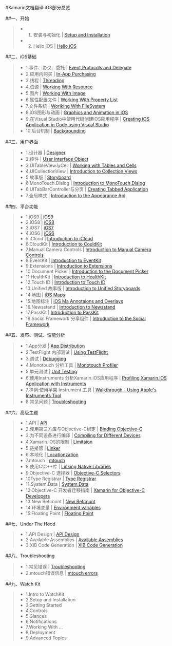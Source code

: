 #Xamarin文档翻译  iOS部分总览

##一、开始
>* 1.	安装与初始化	|	[Setup and Installation](http://developer.xamarin.com/guides/ios/getting_started/installation/)
>* 2.	Hello iOS	|	[Hello iOS](http://developer.xamarin.com/guides/ios/getting_started/hello,_iOS/)

##二、iOS基础
>* 1.事件、协议、委托	|	[Event,Protocols and Delegate](http://developer.xamarin.com/guides/ios/application_fundamentals/delegates,_protocols,_and_events/)
>* 2.应用内购买	|	[In-App Purchasing](http://developer.xamarin.com/guides/ios/application_fundamentals/in-app_purchasing/)
>* 3.线程	|	[Threading](http://developer.xamarin.com/guides/ios/application_fundamentals/threading/)
>* 4.资源	|	[Working With Resource](http://developer.xamarin.com/guides/ios/application_fundamentals/working_with_resources/)
>* 5.图片	|	[Working With Image](http://developer.xamarin.com/guides/ios/application_fundamentals/working_with_images/)
>* 6.属性配置文件	|	[Working With Property List](http://developer.xamarin.com/guides/ios/application_fundamentals/working_with_property_lists/)
>* 7.文件系统	|	[Woriking	With FileSystem](http://developer.xamarin.com/guides/ios/application_fundamentals/working_with_the_file_system/)
>* 8.iOS图形与动画	|	[Graphics and Animation in iOS](http://developer.xamarin.com/guides/ios/application_fundamentals/graphics_animation_ios/)
>* 9.在Visual Studio中使用代码创建iOS应用程序	|	[Creating iOS Application in Code using Visual Studio](http://developer.xamarin.com/guides/ios/application_fundamentals/ios_code_only/)
>* 10.后台机制	|	[Backgrounding](http://developer.xamarin.com/guides/ios/application_fundamentals/backgrounding/)

##三、用户界面
>* 1.设计器	|	[Designer](http://developer.xamarin.com/guides/ios/user_interface/designer/)
>* 2.控件	|	[User Interface Object](http://developer.xamarin.com/guides/ios/user_interface/controls/)
>* 3.UITableView与Cell	|	[Working with Tables and Cells](http://developer.xamarin.com/guides/ios/user_interface/tables/)
>* 4.UICollectionView	|	[Introduction to Collection Views](http://developer.xamarin.com/guides/ios/user_interface/introduction_to_collection_views/)
>* 5.故事版	|	[Storyboard](http://developer.xamarin.com/guides/ios/user_interface/introduction_to_storyboards/)
>* 6.MonoTouch.Dialog	|	[Introduction to MonoTouch.Dialog](http://developer.xamarin.com/guides/ios/user_interface/monotouch.dialog/)
>* 6.UITabBarController与分页	|	[Creating	Tabbed	Application](http://developer.xamarin.com/guides/ios/user_interface/creating_tabbed_applications/)
>* 7.全局样式	|	[Introduction to the Appearance Api](http://developer.xamarin.com/guides/ios/user_interface/introduction_to_the_appearance_api/)

##四、平台功能
>* 1.iOS9	|	[iOS9](http://developer.xamarin.com/guides/ios/platform_features/introduction_to_ios9/)
>* 2.iOS8	|	[iOS8](http://developer.xamarin.com/guides/ios/platform_features/introduction_to_ios8/)
>* 3.iOS7	|	[iOS7](http://developer.xamarin.com/guides/ios/platform_features/introduction_to_ios_7/)
>* 4.iOS6	|	[iOS6](http://developer.xamarin.com/guides/ios/platform_features/introduction_to_ios_6/)
>* 5.iCloud	|	[Introduction to iCloud](http://developer.xamarin.com/guides/ios/platform_features/introduction_to_icloud/)
>* 6.CloudKit	|	[Introduction to CouldKit](http://developer.xamarin.com/guides/ios/platform_features/intro_to_cloudkit/)
>* 7.Manual Camera Controls	|	[Introduction to Manual Camera Controls](http://developer.xamarin.com/guides/ios/platform_features/intro_to_manual_camera_controls/)
>* 8.EventKit	|	[Introduction to EventKit](http://developer.xamarin.com/guides/ios/platform_features/introduction_to_event_kit/)
>* 9.Extensions	|	[Introduction to Extensions](http://developer.xamarin.com/guides/ios/platform_features/introduction_to_extensions/)
>* 10.Document Picker	|	[Introduction to the Document Picker](http://developer.xamarin.com/guides/ios/platform_features/introduction_to_the_document_picker/)
>* 11.HealthKit	|	[Introduction to HealthKit](http://developer.xamarin.com/guides/ios/platform_features/introduction_to_healthkit/)
>* 12.Touch ID	|	[Introduction to Touch ID](http://developer.xamarin.com/guides/ios/platform_features/introduction_to_touchid/)
>* 13.Unified 故事版	|	[Introduction to Unified Storyboards](http://developer.xamarin.com/guides/ios/platform_features/introduction_to_Unified_Storyboards/)
>* 14.地图		|	[iOS Maps](http://developer.xamarin.com/guides/ios/platform_features/ios_maps/)
>* 15.地图标注	|	[iOS Ma Annotaions and Overlays](http://developer.xamarin.com/guides/ios/platform_features/ios_maps_walkthrough/)
>* 16.Newsstand	|	[Introduction to Newsstand](http://developer.xamarin.com/guides/ios/platform_features/introduction_to_newsstand/)
>* 17.PassKit	|	[Introduction to PassKit](http://developer.xamarin.com/guides/ios/platform_features/introduction_to_passkit/)
>* 18.Social Framework 分享组件	|	[Introduction to the Social Framework](http://developer.xamarin.com/guides/ios/platform_features/introduction_to_the_social_framework/)

##五、发布、测试、性能分析
>* 1.App分发	|	[App Distribution](http://developer.xamarin.com/guides/ios/deployment,_testing,_and_metrics/app_distribution/)
>* 2.TestFlight 内部测试	|	[Using TestFlight](http://developer.xamarin.com/guides/ios/deployment,_testing,_and_metrics/testflight/)
>* 3.调试	|	[Debugging](http://developer.xamarin.com/guides/ios/deployment,_testing,_and_metrics/debugging_in_xamarin_ios/)
>* 4.Monotouch 分析工具	|	[Monotouch Profiler](http://developer.xamarin.com/guides/ios/deployment,_testing,_and_metrics/monotouch_profiler/)
>* 5.单元测试	|	[Unit Testing](http://developer.xamarin.com/guides/ios/deployment,_testing,_and_metrics/touch.unit/)
>* 6.使用Instruments 分析Xamarin.iOS应用程序	|	[Profiling Xamarin.iOS Application with Instruments](http://developer.xamarin.com/guides/ios/deployment,_testing,_and_metrics/using_instruments_to_detect_native_leaks_using_markheap/)
>* 7.样例:使用苹果 Instrument 工具	|	[Walkthrough - Using Apple's Instruments Tool](http://developer.xamarin.com/guides/ios/deployment,_testing,_and_metrics/walkthrough_Apples_instrument/)
>* 8.常见问题	|	[Troubleshooting](http://developer.xamarin.com/guides/ios/deployment,_testing,_and_metrics/troubleshooting/)

##六、高级主题
>* 1.API	|	[API](http://developer.xamarin.com/guides/ios/advanced_topics/api/)
>* 2.使用第三方库与Objective-C绑定	|	[Binding Objective-C](http://developer.xamarin.com/guides/ios/advanced_topics/binding_objective-c/)
>* 3.为不同设备进行编译	|	[Compiling for Different Devices](http://developer.xamarin.com/guides/ios/advanced_topics/compiling_for_different_devices/)
>* 4.Xamarin.iOS的限制	|	[Limitaion](http://developer.xamarin.com/guides/ios/advanced_topics/limitations/)
>* 5.链接器	|	[Linker](http://developer.xamarin.com/guides/ios/advanced_topics/linker/)
>* 6.本地化	|	[Locationzation](http://developer.xamarin.com/guides/ios/advanced_topics/localization_and_internationalization/)
>* 7.mtouch	|	[mtouch](http://developer.xamarin.com/guides/ios/advanced_topics/mtouch/)
>* 8.使用C\C++库	|	[Linking Native Libraries](http://developer.xamarin.com/guides/ios/advanced_topics/native_interop/)
>* 9.Objective-C 选择器	|	[Objective-C Selectors](http://developer.xamarin.com/guides/ios/advanced_topics/objective-c_selectors/)
>* 10Type Registrar	|	[Type Registrar](http://developer.xamarin.com/guides/ios/advanced_topics/registrar/)
>* 11.System.Data	|	[System.Data](http://developer.xamarin.com/guides/ios/advanced_topics/system.data/)
>* 12.Objective-C 开发者迁移指南	|	[Xamarin for Objective-C Developers](http://developer.xamarin.com/guides/ios/advanced_topics/xamarin_for_objc/)
>* 13.New Refcount  	|	[New Refcount](http://developer.xamarin.com/guides/ios/advanced_topics/newrefcount/)  
>* 14.环境变量	|	[Environment variables](http://developer.xamarin.com/guides/ios/advanced_topics/environment/)
>* 15.Floating Point		|	[Floating Point](http://developer.xamarin.com/guides/ios/advanced_topics/floating_point/)

##七、Under The Hood
>* 1.API Design	|	[API Design](http://developer.xamarin.com/guides/ios/under_the_hood/api_design/)
>* 2.Available Assemblies	|	[Available Assemblies](http://developer.xamarin.com/guides/ios/under_the_hood/assemblies/)
>* 3.XIB Code Generation	|	[XIB Code Generation](http://developer.xamarin.com/guides/ios/under_the_hood/xib_code_generation/)

##八、Troubleshooting
>* 1.常见错误	|	[Troubleshooting](http://developer.xamarin.com/guides/ios/troubleshooting/troubleshooting/)
>* 2.mtouch错误信息	|	[mtouch errors](http://developer.xamarin.com/guides/ios/troubleshooting/mtouch-errors/)

##九、Watch Kit
>* 1.Intro to WatchKit
>* 2.Setup and Installation
>* 3.Getting Started
>* 4.Controls
>* 5.Glances
>* 6.Notifications
>* 7.Working With ...
>* 8.Deployment
>* 9.Advanced Topics